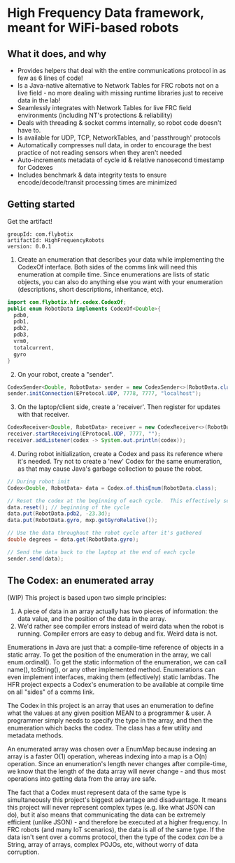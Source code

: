 # High Frequency Data framework, meant for WiFi-based robots

## What it does, and why
 - Provides helpers that deal with the entire communications protocol in as few as 6 lines of code!
 - Is a Java-native alternative to Network Tables for FRC robots not on a live field - no more dealing with missing runtime libraries just to receive data in the lab!
 - Seamlessly integrates with Network Tables for live FRC field environments (including NT's protections & reliability)
 - Deals with threading & socket comms internally, so robot code doesn't have to.
 - Is available for UDP, TCP, NetworkTables, and 'passthrough' protocols
 - Automatically compresses null data, in order to encourage the best practice of not reading sensors when they aren't needed
 - Auto-increments metadata of cycle id & relative nanosecond timestamp for Codexes
 - Includes benchmark & data integrity tests to ensure encode/decode/transit processing times are minimized

## Getting started
Get the artifact!
```
groupId: com.flybotix
artifactId: HighFrequencyRobots
version: 0.0.1
```

1. Create an enumeration that describes your data while implementing the CodexOf interface.  Both sides of the comms link will need this enumeration at compile time.  Since enumerations are lists of static objects, you can also do anything else you want with your enumeration (descriptions, short descriptions, inheritance, etc).
```java
import com.flybotix.hfr.codex.CodexOf;
public enum RobotData implements CodexOf<Double>{
  pdb0,
  pdb1,
  pdb2,
  pdb3,
  vrm0,
  totalcurrent,
  gyro
}
```
2. On your robot, create a "sender".
```java
CodexSender<Double, RobotData> sender = new CodexSender<>(RobotData.class, true);
sender.initConnection(EProtocol.UDP, 7778, 7777, "localhost");
```
3. On the laptop/client side, create a 'receiver'.  Then register for updates with that receiver.
```java
CodexReceiver<Double, RobotData> receiver = new CodexReceiver<>(RobotData.class);
receiver.startReceiving(EProtocol.UDP, 7777, "");
receiver.addListener(codex -> System.out.println(codex));
```
4.  During robot initialization, create a Codex and pass its reference where it's needed.  Try not to create a 'new' Codex for the same enumeration, as that may cause Java's garbage collection to pause the robot.
```java
// During robot init
Codex<Double, RobotData> data = Codex.of.thisEnum(RobotData.class);

// Reset the codex at the beginning of each cycle.  This effectively sets each value to 'null'.  Fill out data throughout each cycle.
data.reset(); // beginning of the cycle
data.put(RobotData.pdb2, -23.3d);
data.put(RobotData.gyro, mxp.getGyroRelative());

// Use the data throughout the robot cycle after it's gathered
double degrees = data.get(RobotData.gyro);

// Send the data back to the laptop at the end of each cycle
sender.send(data);
```

## The Codex: an enumerated array
(WIP)
This project is based upon two simple principles:
1. A piece of data in an array actually has two pieces of information: the data value, and the position of the data in the array.
2. We'd rather see compiler errors instead of weird data when the robot is running.  Compiler errors are easy to debug and fix.  Weird data is not.

Enumerations in Java are just that: a compile-time reference of objects in a static array.  To get the position of the enumeration in the array, we call enum.ordinal().  To get the static information of the enumeration, we can call name(), toString(), or any other implemented method.  Enumerations can even implement interfaces, making them (effectively) static lambdas.  The HFR project expects a Codex's enumeration to be available at compile time on all "sides" of a comms link.

The Codex in this project is an array that uses an enumeration to define what the values at any given position MEAN to a programmer & user. A programmer simply needs to specify the type in the array, and then the enumeration which backs the codex.  The class has a few utility and metadata methods.

An enumerated array was chosen over a EnumMap because indexing an array is a faster O(1) operation, whereas indexing into a map is a O(n) operation.  Since an enumeration's length never changes after compile-time, we know that the length of the data array will never change - and thus most operations into getting data from the array are safe.

The fact that a Codex must represent data of the same type is simultaneously this project's biggest advantage and disadvantage.  It means this project will never represent complex types (e.g. like what JSON can do), but it also means that communicating the data can be extremely efficient (unlike JSON) - and therefore be executed at a higher frequency.  In FRC robots (and many IoT scenarios), the data is all of the same type.  If the data isn't sent over a comms protocol, then the type of the codex _can_ be a String, array of arrays, complex POJOs, etc, without worry of data corruption.
